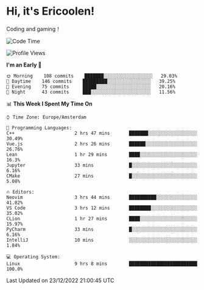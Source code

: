 # Hi, it's Ericoolen!
Coding and gaming！

<!--START_SECTION:waka-->
![Code Time](http://img.shields.io/badge/Code%20Time-590%20hrs%2011%20mins-blue)

![Profile Views](http://img.shields.io/badge/Profile%20Views-4-blue)

**I'm an Early 🐤** 

```text
🌞 Morning    108 commits    ███████░░░░░░░░░░░░░░░░░░   29.03% 
🌆 Daytime    146 commits    █████████░░░░░░░░░░░░░░░░   39.25% 
🌃 Evening    75 commits     █████░░░░░░░░░░░░░░░░░░░░   20.16% 
🌙 Night      43 commits     ███░░░░░░░░░░░░░░░░░░░░░░   11.56%

```


📊 **This Week I Spent My Time On** 

```text
⌚︎ Time Zone: Europe/Amsterdam

💬 Programming Languages: 
C++                      2 hrs 47 mins       ███████░░░░░░░░░░░░░░░░░░   30.49% 
Vue.js                   2 hrs 26 mins       ██████░░░░░░░░░░░░░░░░░░░   26.76% 
Lean                     1 hr 29 mins        ████░░░░░░░░░░░░░░░░░░░░░   16.3% 
Jupyter                  33 mins             █░░░░░░░░░░░░░░░░░░░░░░░░   6.16% 
CMake                    27 mins             █░░░░░░░░░░░░░░░░░░░░░░░░   5.08%

🔥 Editors: 
Neovim                   3 hrs 44 mins       ██████████░░░░░░░░░░░░░░░   41.02% 
VS Code                  3 hrs 12 mins       ████████░░░░░░░░░░░░░░░░░   35.02% 
CLion                    1 hr 27 mins        ████░░░░░░░░░░░░░░░░░░░░░   15.97% 
PyCharm                  33 mins             █░░░░░░░░░░░░░░░░░░░░░░░░   6.16% 
IntelliJ                 10 mins             ░░░░░░░░░░░░░░░░░░░░░░░░░   1.84%

💻 Operating System: 
Linux                    9 hrs 8 mins        █████████████████████████   100.0%

```


 Last Updated on 23/12/2022 21:00:45 UTC
<!--END_SECTION:waka-->

